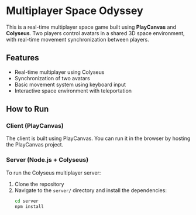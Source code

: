 # Multiplayer Space Odyssey

This is a real-time multiplayer space game built using **PlayCanvas** and **Colyseus**. Two players control avatars in a shared 3D space environment, with real-time movement synchronization between players.

## Features
- Real-time multiplayer using Colyseus
- Synchronization of two avatars
- Basic movement system using keyboard input
- Interactive space environment with teleportation

## How to Run

### Client (PlayCanvas)
The client is built using PlayCanvas. You can run it in the browser by hosting the PlayCanvas project.

### Server (Node.js + Colyseus)
To run the Colyseus multiplayer server:
1. Clone the repository
2. Navigate to the `server/` directory and install the dependencies:
   ```bash
   cd server
   npm install
